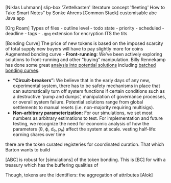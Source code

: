 [Niklas Luhmann] slip-box
	'Zettelkasten'
		literature 
		concept
		'fleeting'
	How to Take Smart Notes” by Sonke Ahrens
[Common Stack]
	customisable abc
		Java app

[Org Roam]
	Types of files
		-   outline level
		-   todo state
		-   priority
		-   scheduled
		-   deadline
		-   tags
	- `.gpg` extension for encryption
ITS the tits

[Bonding Curve]
	The price of new tokens is based on the imposed scarcity of total supply
		new buyers will have to pay slightly more for coins
	Augmented bonding curve
		-   **Front-running**: We’ve been actively exploring solutions to front-running and other “buying” manipulation. Billy Rennekamp has done some great [analysis into potential solutions](https://medium.com/@billyrennekamp/batched-bonding-curves-ce69a57d8ae4) including [batched bonding curves](https://github.com/okwme/batchedBondingCurves).
-   **“Circuit-breakers”:** We believe that in the early days of any new, experimental system, there has to be safety mechanisms in place that can automatically turn off system functions if certain conditions such as a destructive ‘pump and dumps’, manipulation of governance processes, or overall system failure. Potential solutions range from global settlements to manual resets (i.e. non-majority requiring multisigs).
-   **Non-arbitrary parameterization:** For our simulations, we set most numbers as arbitrary estimations to test. For implementation and future testing, we recognize the need for economic analysis of how the parameters (θ, ϕ, d₀, p₀) affect the system at scale.
vesting half-life: earning shares over time

there are the token curated registeries for coordinated curation. That which Barton wants to build

[ABC] is robust for [simulations] of the token bonding. This is [BC] for with a treasury which has the buffering qualities of 

Though, tokens are the identifiers: the aggregation of attributes [Alok]


